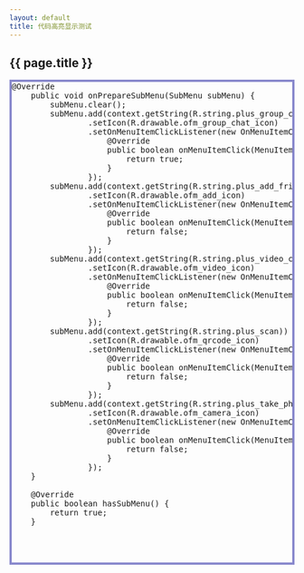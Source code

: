 ```yaml
---
layout: default
title: 代码高亮显示测试
---
```


<h2>{{ page.title }}</h2>

<!--?prettify lang=java linenums=true linenums=1?-->
<pre class="prettyprint" style="border:4px solid #88c">
@Override
	public void onPrepareSubMenu(SubMenu subMenu) {
		subMenu.clear();
		subMenu.add(context.getString(R.string.plus_group_chat))
				.setIcon(R.drawable.ofm_group_chat_icon)
				.setOnMenuItemClickListener(new OnMenuItemClickListener() {
					@Override
					public boolean onMenuItemClick(MenuItem item) {
						return true;
					}
				});
		subMenu.add(context.getString(R.string.plus_add_friend))
				.setIcon(R.drawable.ofm_add_icon)
				.setOnMenuItemClickListener(new OnMenuItemClickListener() {
					@Override
					public boolean onMenuItemClick(MenuItem item) {
						return false;
					}
				});
		subMenu.add(context.getString(R.string.plus_video_chat))
				.setIcon(R.drawable.ofm_video_icon)
				.setOnMenuItemClickListener(new OnMenuItemClickListener() {
					@Override
					public boolean onMenuItemClick(MenuItem item) {
						return false;
					}
				});
		subMenu.add(context.getString(R.string.plus_scan))
				.setIcon(R.drawable.ofm_qrcode_icon)
				.setOnMenuItemClickListener(new OnMenuItemClickListener() {
					@Override
					public boolean onMenuItemClick(MenuItem item) {
						return false;
					}
				});
		subMenu.add(context.getString(R.string.plus_take_photo))
				.setIcon(R.drawable.ofm_camera_icon)
				.setOnMenuItemClickListener(new OnMenuItemClickListener() {
					@Override
					public boolean onMenuItemClick(MenuItem item) {
						return false;
					}
				});
	}

	@Override
	public boolean hasSubMenu() {
		return true;
	}
</emp>